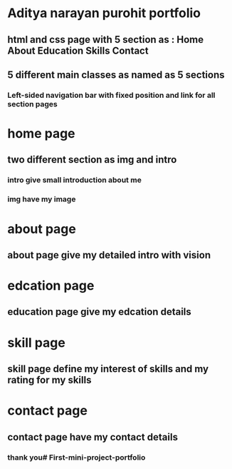 # Aditya narayan purohit portfolio

## html and css page with 5 section as : Home About Education Skills Contact

## 5 different main classes as named as 5 sections

### Left-sided navigation bar with fixed position and link for all section pages

# home page

## two different section as img and intro 
### intro give small introduction about me
### img have my image

# about page
## about page give my detailed intro with vision

# edcation page
## education page give my edcation details

# skill page
## skill page define my interest of skills and my rating for my skills

# contact page
## contact page have my contact details

### thank you#   F i r s t - m i n i - p r o j e c t - p o r t f o l i o  
 
